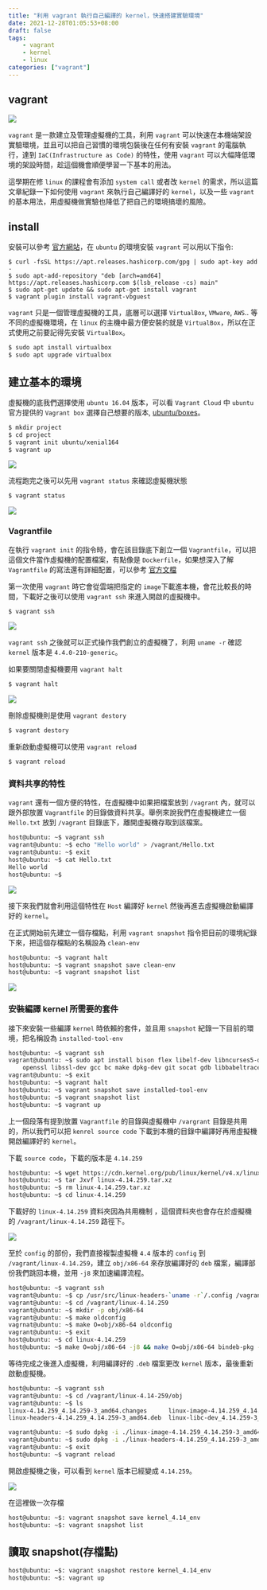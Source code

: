 ```yaml
---
title: "利用 vagrant 執行自己編譯的 kernel，快速搭建實驗環境"
date: 2021-12-28T01:05:53+08:00
draft: false
tags: 
    - vagrant
    - kernel
    - linux
categories: ["vagrant"]
---
```


## vagrant

![](https://i.imgur.com/9aODHGc.png)


`vagrant` 是一款建立及管理虛擬機的工具，利用 `vagrant` 可以快速在本機端架設實驗環境，並且可以把自己習慣的環境包裝後在任何有安裝 `vagrant` 的電腦執行，達到 `IaC(Infrastructure as Code)` 的特性，使用 `vagrant` 可以大幅降低環境的架設時間，趁這個機會順便學習一下基本的用法。

這學期在修 `linux` 的課程會有添加 `system call` 或者改 `kernel` 的需求，所以這篇文章紀錄一下如何使用 `vagrant` 來執行自己編譯好的 `kernel`，以及一些 `vagrant` 的基本用法，用虛擬機做實驗也降低了把自己的環境搞壞的風險。

## install

安裝可以參考 [官方網站](https://www.vagrantup.com/downloads)，在 `ubuntu` 的環境安裝 `vagrant` 可以用以下指令:

```shell
$ curl -fsSL https://apt.releases.hashicorp.com/gpg | sudo apt-key add -
$ sudo apt-add-repository "deb [arch=amd64] https://apt.releases.hashicorp.com $(lsb_release -cs) main"
$ sudo apt-get update && sudo apt-get install vagrant
$ vagrant plugin install vagrant-vbguest
```

`vagrant` 只是一個管理虛擬機的工具，底層可以選擇 `VirtualBox`, `VMware`, `AWS`.. 等不同的虛擬機環境，在 `linux` 的主機中最方便安裝的就是 `VirtualBox`，所以在正式使用之前要記得先安裝 `VirtualBox`。

```bash
$ sudo apt install virtualbox
$ sudo apt upgrade virtualbox
```

## 建立基本的環境

虛擬機的底我們選擇使用 `ubuntu 16.04` 版本，可以看 `Vagrant Cloud` 中 `ubuntu` 官方提供的 `Vagrant box` 選擇自己想要的版本, [ubuntu/boxes](https://app.vagrantup.com/ubuntu)。

```bash
$ mkdir project
$ cd project
$ vagrant init ubuntu/xenial164
$ vagrant up
```

![](https://i.imgur.com/w78RVs9.png)

流程跑完之後可以先用 `vagrant status` 來確認虛擬機狀態

```bash
$ vagrant status
```

![](https://i.imgur.com/JCElGpM.png)

### Vagrantfile

在執行 `vagrant init` 的指令時，會在該目錄底下創立一個 `Vagrantfile`，可以把這個文件當作虛擬機的配置檔案，有點像是 `Dockerfile`，如果想深入了解 `Vagrantfile` 的寫法還有詳細配置，可以參考 [官方文檔](https://www.vagrantup.com/docs/vagrantfile)

第一次使用 `vagrant` 時它會從雲端把指定的 `image`下載進本機，會花比較長的時間，下載好之後可以使用 `vagrant ssh` 來進入開啟的虛擬機中。

```bash
$ vagrant ssh
```

![](https://i.imgur.com/oRUShR5.png)

`vagrant ssh` 之後就可以正式操作我們創立的虛擬機了，利用 `uname -r` 確認 `kernel` 版本是 `4.4.0-210-generic`。

如果要關閉虛擬機要用 `vagrant halt`

```bash
$ vagrant halt
```

![](https://i.imgur.com/TTkSq9Y.png)

刪除虛擬機則是使用 `vagrant destory`

```bash
$ vagrant destory
```

重新啟動虛擬機可以使用 `vagrant reload`

```bash
$ vagrant reload
```

### 資料共享的特性

`vagrant` 還有一個方便的特性，在虛擬機中如果把檔案放到 `/vagrant` 內，就可以跟外部放置 `Vagrantfile` 的目錄做資料共享。舉例來說我們在虛擬機建立一個 `Hello.txt` 放到 `/vagrant` 目錄底下，離開虛擬機存取到該檔案。

```bash
host@ubuntu: ~$ vagrant ssh
vagrant@ubuntu: ~$ echo "Hello world" > /vagrant/Hello.txt 
vagrant@ubuntu: ~$ exit
host@ubuntu: ~$ cat Hello.txt
Hello world
host@ubuntu: ~$ 
```

![](https://i.imgur.com/Wy0DaaQ.png)

接下來我們就會利用這個特性在 `Host` 編譯好 `kernel` 然後再進去虛擬機啟動編譯好的 `kernel`。

在正式開始前先建立一個存檔點，利用 `vagrant snapshot` 指令把目前的環境紀錄下來，把這個存檔點的名稱設為 `clean-env`

```bash
host@ubuntu: ~$ vagrant halt
host@ubuntu: ~$ vagrant snapshot save clean-env 
host@ubuntu: ~$ vagrant snapshot list
```

![](https://i.imgur.com/3DJg9Ee.png)

### 安裝編譯 kernel 所需要的套件

接下來安裝一些編譯 `kernel` 時依賴的套件，並且用 `snapshot` 紀錄一下目前的環境，把名稱設為 `installed-tool-env`

```bash
host@ubuntu: ~$ vagrant ssh
vagrant@ubuntu: ~$ sudo apt install bison flex libelf-dev libncurses5-dev \
    openssl libssl-dev gcc bc make dpkg-dev git socat gdb libbabeltrace-dev
vagrant@ubuntu: ~$ exit
host@ubuntu: ~$ vagrant halt
host@ubuntu: ~$ vagrant snapshot save installed-tool-env
host@ubuntu: ~$ vagrant snapshot list
host@ubuntu: ~$ vagrant up
```

上一個段落有提到放置 `Vagrantfile` 的目錄與虛擬機中 `/vargrant` 目錄是共用的，所以我們可以把 `kenrel source code` 下載到本機的目錄中編譯好再用虛擬機開啟編譯好的 `kernel`。

下載 `source code`，下載的版本是 `4.14.259`

```bash
host@ubuntu: ~$ wget https://cdn.kernel.org/pub/linux/kernel/v4.x/linux-4.14.259.tar.xz
host@ubuntu: ~$ tar Jxvf linux-4.14.259.tar.xz
host@ubuntu: ~$ rm linux-4.14.259.tar.xz
host@ubuntu: ~$ cd linux-4.14.259
```

下載好的 `linux-4.14.259` 資料夾因為共用機制 ，這個資料夾也會存在於虛擬機的 `/vagrant/linux-4.14.259`  路徑下。

![](https://i.imgur.com/3S4FK8m.png)

至於 `config` 的部份，我們直接複製虛擬機 `4.4` 版本的 `config` 到 `/vagrant/linux-4.14.259`，建立 `obj/x86-64` 來存放編譯好的 `deb` 檔案，編譯部份我們跳回本機，並用 `-j8` 來加速編譯流程。

```bash
host@ubuntu: ~$ vagrant ssh
vagrant@ubuntu: ~$ cp /usr/src/linux-headers-`uname -r`/.config /vagrant/linux-4.14.259
vagrant@ubuntu: ~$ cd /vagrant/linux-4.14.259
vagrant@ubuntu: ~$ mkdir -p obj/x86-64
vagrant@ubuntu: ~$ make oldconfig
vagrnat@ubuntu: ~$ make O=obj/x86-64 oldconfig
vagrant@ubuntu: ~$ exit
host@ubuntu: ~$ cd linux-4.14.259
host@ubuntu: ~$ make O=obj/x86-64 -j8 && make O=obj/x86-64 bindeb-pkg -j8
```

等待完成之後進入虛擬機，利用編譯好的 `.deb` 檔案更改 `kernel` 版本，最後重新啟動虛擬機。

```bash
host@ubuntu: ~$ vagrant ssh
vagrant@ubuntu: ~$ cd /vagrant/linux-4.14-259/obj
vagrant@ubuntu: ~$ ls
linux-4.14.259_4.14.259-3_amd64.changes      linux-image-4.14.259_4.14.259-3_amd64.deb  x86_64
linux-headers-4.14.259_4.14.259-3_amd64.deb  linux-libc-dev_4.14.259-3_amd64.deb

vagrant@ubuntu: ~$ sudo dpkg -i ./linux-image-4.14.259_4.14.259-3_amd64.deb
vagrant@ubuntu: ~$ sudo dpkg -i ./linux-headers-4.14.259_4.14.259-3_amd64.deb
vagrant@ubuntu: ~$ exit
host@ubuntu: ~$ vagrant reload 
```

開啟虛擬機之後，可以看到 `kernel` 版本已經變成 `4.14.259`。

![](https://i.imgur.com/52NUYEd.png)

在這裡做一次存檔

```bash
host@ubuntu: ~$: vagrant snapshot save kernel_4.14_env
host@ubuntu: ~$: vagrant snapshot list
```

## 讀取 snapshot(存檔點)

```bash
host@ubuntu: ~$: vagrant snapshot restore kernel_4.14_env
host@ubuntu: ~$: vagrant up
```

